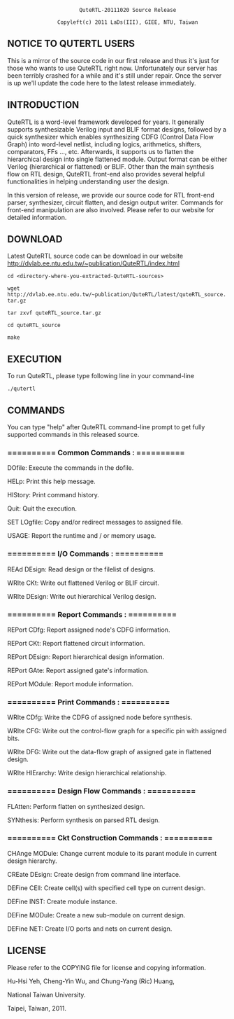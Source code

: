                            QuteRTL-20111020 Source Release

                    Copyleft(c) 2011 LaDs(III), GIEE, NTU, Taiwan

## NOTICE TO QUTERTL USERS
This is a mirror of the source code in our first release and thus it's just for those who wants to use QuteRTL right now.
Unfortunately our server has been terribly crashed for a while and it's still under repair.
Once the server is up we'll update the code here to the latest release immediately.

## INTRODUCTION
QuteRTL is a word-level framework developed for years. It generally 
supports synthesizable Verilog input and BLIF format designs, followed 
by a quick synthesizer which enables synthesizing CDFG (Control Data 
Flow Graph) into word-level netlist, including logics, arithmetics, 
shifters, comparators, FFs ..., etc. Afterwards, it supports us to 
flatten the hierarchical design into single flattened module. Output 
format can be either Verilog (hierarchical or flattened) or BLIF. Other 
than the main synthesis flow on RTL design, QuteRTL front-end also 
provides several helpful functionalities in helping understanding user
the design.

In this version of release, we provide our source code for RTL front-end 
parser, synthesizer, circuit flatten, and design output writer. Commands 
for front-end manipulation are also involved. Please refer to our website 
for detailed information.

## DOWNLOAD

Latest QuteRTL source code can be download in our website
 http://dvlab.ee.ntu.edu.tw/~publication/QuteRTL/index.html

 `cd <directory-where-you-extracted-QuteRTL-sources>`

 `wget http://dvlab.ee.ntu.edu.tw/~publication/QuteRTL/latest/quteRTL_source.tar.gz`

 `tar zxvf quteRTL_source.tar.gz`

 `cd quteRTL_source`

 `make`

## EXECUTION

To run QuteRTL, please type following line in your command-line

 `./qutertl`

## COMMANDS

You can type "help" after QuteRTL command-line prompt to get fully 
supported commands in this released source.

### ========== Common Commands : ==========

DOfile:             Execute the commands in the dofile.

HELp:               Print this help message.

HIStory:            Print command history.

Quit:               Quit the execution.

SET LOgfile:        Copy and/or redirect messages to assigned file.

USAGE:              Report the runtime and / or memory usage.

### ========== I/O Commands : ==========

REAd DEsign:        Read design or the filelist of designs.

WRIte CKt:          Write out flattened Verilog or BLIF circuit.

WRIte DEsign:       Write out hierarchical Verilog design.

### ========== Report Commands : ==========

REPort CDfg:        Report assigned node's CDFG information.

REPort CKt:         Report flattened circuit information.

REPort DEsign:      Report hierarchical design information.

REPort GAte:        Report assigned gate's information.

REPort MOdule:      Report module information.

### ========== Print Commands : ==========

WRIte CDfg:         Write the CDFG of assigned node before synthesis.

WRIte CFG:          Write out the control-flow graph for a specific pin with assigned bits.

WRIte DFG:          Write out the data-flow graph of assigned gate in flattened design.

WRIte HIErarchy:    Write design hierarchical relationship.

### ========== Design Flow Commands : ==========

FLAtten:            Perform flatten on synthesized design.

SYNthesis:          Perform synthesis on parsed RTL design.

### ========== Ckt Construction Commands : ==========

CHAnge MODule:      Change current module to its parant module in current design hierarchy.

CREate DEsign:      Create design from command line interface.

DEFine CEll:        Create cell(s) with specified cell type on current design.

DEFine INST:        Create module instance.

DEFine MODule:      Create a new sub-module on current design.

DEFine NET:         Create I/O ports and nets on current design.

## LICENSE

Please refer to the COPYING file for license and copying information.


Hu-Hsi Yeh, Cheng-Yin Wu, and Chung-Yang (Ric) Huang, 

National Taiwan University.

Taipei, Taiwan, 2011.
